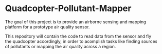 # Quadcopter-Pollutant-Mapper

The goal of this project is to provide an airborne sensing and mapping platform for a prototype air quality sensor.

This repository will contain the code to read data from the sensor and fly the quadcopter accordingly, in order to acomplish tasks like finding sources of pollutants or mapping the air quality across a region.
